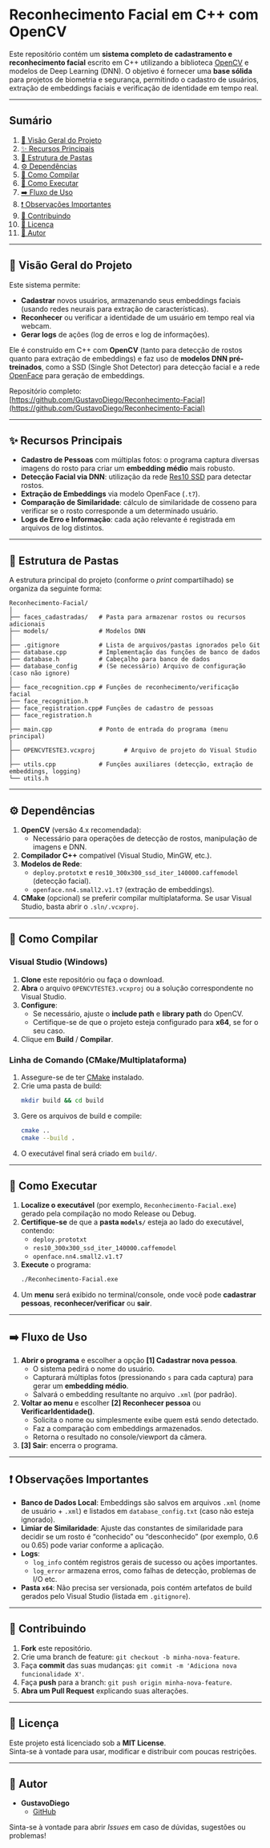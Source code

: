 ﻿# Reconhecimento Facial em C++ com OpenCV

Este repositório contém um **sistema completo de cadastramento e reconhecimento facial** escrito em C++ utilizando a biblioteca [OpenCV](https://opencv.org/) e modelos de Deep Learning (DNN). O objetivo é fornecer uma **base sólida** para projetos de biometria e segurança, permitindo o cadastro de usuários, extração de embeddings faciais e verificação de identidade em tempo real.

---
## Sumário
1. [🎯 Visão Geral do Projeto](#visao-geral-do-projeto)
2. [✨ Recursos Principais](#recursos-principais)
3. [📁 Estrutura de Pastas](#estrutura-de-pastas)
4. [⚙️ Dependências](#dependencias)
5. [🔧 Como Compilar](#como-compilar)
6. [🚀 Como Executar](#como-executar)
7. [➡️ Fluxo de Uso](#fluxo-de-uso)
8. [❗ Observações Importantes](#observacoes-importantes)
9. [🤝 Contribuindo](#contribuindo)
10. [📝 Licença](#licenca)
11. [👤 Autor](#autor)

---

## <a name="visao-geral-do-projeto"></a>🎯 Visão Geral do Projeto
Este sistema permite:
- **Cadastrar** novos usuários, armazenando seus embeddings faciais (usando redes neurais para extração de características).
- **Reconhecer** ou verificar a identidade de um usuário em tempo real via webcam.
- **Gerar logs** de ações (log de erros e log de informações).

Ele é construído em C++ com **OpenCV** (tanto para detecção de rostos quanto para extração de embeddings) e faz uso de **modelos DNN pré-treinados**, como a SSD (Single Shot Detector) para detecção facial e a rede [OpenFace](https://github.com/cmusatyalab/openface) para geração de embeddings.

Repositório completo:  
[https://github.com/GustavoDiego/Reconhecimento-Facial](https://github.com/GustavoDiego/Reconhecimento-Facial)

---

## <a name="recursos-principais"></a>✨ Recursos Principais
- **Cadastro de Pessoas** com múltiplas fotos: o programa captura diversas imagens do rosto para criar um **embedding médio** mais robusto.
- **Detecção Facial via DNN**: utilização da rede [Res10 SSD](https://github.com/opencv/opencv/tree/master/samples/dnn/face_detector) para detectar rostos.
- **Extração de Embeddings** via modelo OpenFace (`.t7`).
- **Comparação de Similaridade**: cálculo de similaridade de cosseno para verificar se o rosto corresponde a um determinado usuário.
- **Logs de Erro e Informação**: cada ação relevante é registrada em arquivos de log distintos.

---

## <a name="estrutura-de-pastas"></a>📁 Estrutura de Pastas
A estrutura principal do projeto (conforme o *print* compartilhado) se organiza da seguinte forma:

```
Reconhecimento-Facial/
│
├── faces_cadastradas/   # Pasta para armazenar rostos ou recursos adicionais
├── models/              # Modelos DNN 
│
├── .gitignore           # Lista de arquivos/pastas ignorados pelo Git
├── database.cpp         # Implementação das funções de banco de dados
├── database.h           # Cabeçalho para banco de dados
├── database_config      # (Se necessário) Arquivo de configuração (caso não ignore)
│
├── face_recognition.cpp # Funções de reconhecimento/verificação facial
├── face_recognition.h
├── face_registration.cpp# Funções de cadastro de pessoas
├── face_registration.h
│
├── main.cpp             # Ponto de entrada do programa (menu principal)
│
├── OPENCVTESTE3.vcxproj        # Arquivo de projeto do Visual Studio
│
├── utils.cpp            # Funções auxiliares (detecção, extração de embeddings, logging)
└── utils.h
```

---

## <a name="dependencias"></a>⚙️ Dependências
1. **OpenCV** (versão 4.x recomendada):
   - Necessário para operações de detecção de rostos, manipulação de imagens e DNN.
2. **Compilador C++** compatível (Visual Studio, MinGW, etc.).
3. **Modelos de Rede**:
   - `deploy.prototxt` e `res10_300x300_ssd_iter_140000.caffemodel` (detecção facial).
   - `openface.nn4.small2.v1.t7` (extração de embeddings).
4. **CMake** (opcional) se preferir compilar multiplataforma. Se usar Visual Studio, basta abrir o `.sln/.vcxproj`.

---

## <a name="como-compilar"></a>🔧 Como Compilar

### Visual Studio (Windows)
1. **Clone** este repositório ou faça o download.
2. **Abra** o arquivo `OPENCVTESTE3.vcxproj` ou a solução correspondente no Visual Studio.
3. **Configure**:
   - Se necessário, ajuste o **include path** e **library path** do OpenCV.
   - Certifique-se de que o projeto esteja configurado para **x64**, se for o seu caso.
4. Clique em **Build** / **Compilar**.

### Linha de Comando (CMake/Multiplataforma)
1. Assegure-se de ter [CMake](https://cmake.org/) instalado.
2. Crie uma pasta de build:
   ```bash
   mkdir build && cd build
   ```
3. Gere os arquivos de build e compile:
   ```bash
   cmake ..
   cmake --build .
   ```
4. O executável final será criado em `build/`.

---

## <a name="como-executar"></a>🚀 Como Executar
1. **Localize o executável** (por exemplo, `Reconhecimento-Facial.exe`) gerado pela compilação no modo Release ou Debug.
2. **Certifique-se** de que a **pasta `models/`** esteja ao lado do executável, contendo:
   - `deploy.prototxt`
   - `res10_300x300_ssd_iter_140000.caffemodel`
   - `openface.nn4.small2.v1.t7`
3. **Execute** o programa:
   ```bash
   ./Reconhecimento-Facial.exe
   ```
4. Um **menu** será exibido no terminal/console, onde você pode **cadastrar pessoas**, **reconhecer/verificar** ou **sair**.

---

## <a name="fluxo-de-uso"></a>➡️ Fluxo de Uso
1. **Abrir o programa** e escolher a opção **[1] Cadastrar nova pessoa**.
   - O sistema pedirá o nome do usuário.
   - Capturará múltiplas fotos (pressionando `s` para cada captura) para gerar um **embedding médio**.
   - Salvará o embedding resultante no arquivo `.xml` (por padrão).
2. **Voltar ao menu** e escolher **[2] Reconhecer pessoa** ou **VerificarIdentidade()**.
   - Solicita o nome ou simplesmente exibe quem está sendo detectado.
   - Faz a comparação com embeddings armazenados.
   - Retorna o resultado no console/viewport da câmera.
3. **[3] Sair**: encerra o programa.

---

## <a name="observacoes-importantes"></a>❗ Observações Importantes
- **Banco de Dados Local**: Embeddings são salvos em arquivos `.xml` (nome de usuário + `.xml`) e listados em `database_config.txt` (caso não esteja ignorado).  
- **Limiar de Similaridade**: Ajuste das constantes de similaridade para decidir se um rosto é “conhecido” ou “desconhecido” (por exemplo, 0.6 ou 0.65) pode variar conforme a aplicação.
- **Logs**:  
  - `log_info` contém registros gerais de sucesso ou ações importantes.  
  - `log_error` armazena erros, como falhas de detecção, problemas de I/O etc.
- **Pasta `x64`**: Não precisa ser versionada, pois contém artefatos de build gerados pelo Visual Studio (listada em `.gitignore`).

---

## <a name="contribuindo"></a>🤝 Contribuindo
1. **Fork** este repositório.
2. Crie uma branch de feature: `git checkout -b minha-nova-feature`.
3. Faça **commit** das suas mudanças: `git commit -m 'Adiciona nova funcionalidade X'`.
4. Faça **push** para a branch: `git push origin minha-nova-feature`.
5. **Abra um Pull Request** explicando suas alterações.

---

## <a name="licenca"></a>📝 Licença
Este projeto está licenciado sob a **MIT License**.  
Sinta-se à vontade para usar, modificar e distribuir com poucas restrições.

---

## <a name="autor"></a>👤 Autor
- **GustavoDiego**  
  - [GitHub](https://github.com/GustavoDiego)  

Sinta-se à vontade para abrir *Issues* em caso de dúvidas, sugestões ou problemas!  
